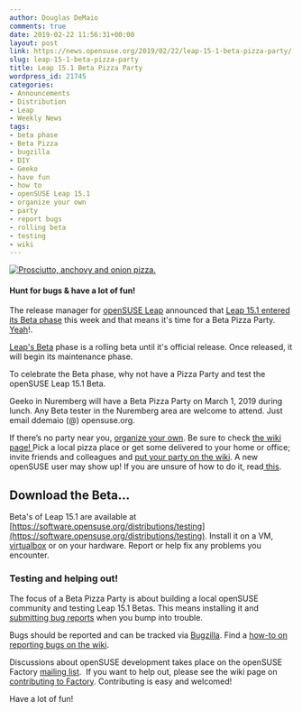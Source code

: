 ```yaml
---
author: Douglas DeMaio
comments: true
date: 2019-02-22 11:56:31+00:00
layout: post
link: https://news.opensuse.org/2019/02/22/leap-15-1-beta-pizza-party/
slug: leap-15-1-beta-pizza-party
title: Leap 15.1 Beta Pizza Party
wordpress_id: 21745
categories:
- Announcements
- Distribution
- Leap
- Weekly News
tags:
- beta phase
- Beta Pizza
- bugzilla
- DIY
- Geeko
- have fun
- how to
- openSUSE Leap 15.1
- organize your own
- party
- report bugs
- rolling beta
- testing
- wiki
---
```


[![Prosciutto, anchovy and onion pizza.](//farm1.static.flickr.com/248/459381964_4d7141d15f_m.jpg)](//www.flickr.com/photos/giovannijl-s_photohut/459381964/)


#### Hunt for bugs & have a lot of fun!


The release manager for [openSUSE Leap](https://en.opensuse.org/Portal:Leap) announced that [Leap 15.1 entered its Beta phase](//bit.ly/2GAeXGT) this week and that means it's time for a Beta Pizza Party. [Yeah](https://youtu.be/GxBSyx85Kp8?t=10)!.

[Leap's Beta](https://software.opensuse.org/distributions/testing) phase is a rolling beta until it's official release. Once released, it will begin its maintenance phase.

To celebrate the Beta phase, why not have a Pizza Party and test the openSUSE Leap 15.1 Beta.

Geeko in Nuremberg will have a Beta Pizza Party on March 1, 2019 during lunch. Any Beta tester in the Nuremberg area are welcome to attend. Just email ddemaio (@) opensuse.org.

If there’s no party near you, [organize your own](https://en.opensuse.org/openSUSE:BetaPizzaParty#Beta_Pizza_Party). Be sure to check [the wiki page! ](https://en.opensuse.org/openSUSE:BetaPizzaParty#Beta_Pizza_Party)Pick a local pizza place or get some delivered to your home or office; invite friends and colleagues and [put your party on the wiki](https://en.opensuse.org/openSUSE:BetaPizzaParty#Beta_Pizza_Party). A new openSUSE user may show up! If you are unsure of how to do it, read[ this](//en.opensuse.org/openSUSE:Launch_party_HOWTO).


## Download the Beta...


Beta's of Leap 15.1 are available at [https://software.opensuse.org/distributions/testing](https://software.opensuse.org/distributions/testing). Install it on a VM, [virtualbox](https://www.virtualbox.org) or on your hardware. Report or help fix any problems you encounter.
<!-- more -->


### Testing and helping out!


The focus of a Beta Pizza Party is about building a local openSUSE community and testing Leap 15.1 Betas. This means installing it and [submitting bug reports](//en.opensuse.org/openSUSE:Submitting_bug_reports) when you bump into trouble.

Bugs should be reported and can be tracked via [Bugzilla](https://bugzilla.opensuse.org/index.cgi). Find a [how-to on reporting bugs on the wiki](//en.opensuse.org/openSUSE:Submitting_bug_reports).

Discussions about openSUSE development takes place on the openSUSE Factory [mailing list](//lists.opensuse.org/opensuse-factory).  If you want to help out, please see the wiki page on [contributing to Factory](//en.opensuse.org/openSUSE:How_to_contribute_to_Factory). Contributing is easy and welcomed!

Have a lot of fun!
